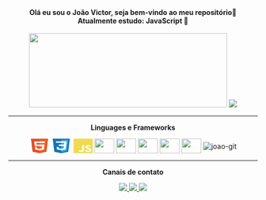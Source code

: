 <div align="center"> <strong>Olá eu sou o João Victor, seja bem-vindo ao meu repositório👋 <br>
  Atualmente estudo: JavaScript 🌳</strong></div> <br>


<div align="center">
  <a href="https://github.com/Dev-JoaoVictor">
  <a href="https://git.io/streak-stats"><img height="150em" width="400em" src="https://streak-stats.demolab.com?user=Dev-JoaoVictor&theme=dracula&locale=pt-  br&date_format=j%20M%5B%20Y%5D"/></a>
  <img height="150em" whidth="50em" src="https://github-readme-stats.vercel.app/api/top-langs/?username=dev-joaovictor&layout=compact&langs_count=7&theme=dracula"/>   
</div>
<hr>
 <div style="display: inline_block" align="center">
   <p><strong>Linguages e Frameworks</strong></p>
  <img align="center"  height="30" width="40" src="https://raw.githubusercontent.com/devicons/devicon/master/icons/html5/html5-original.svg">
  <img align="center"  height="30" width="40" src="https://raw.githubusercontent.com/devicons/devicon/master/icons/css3/css3-original.svg">
  <img align="center"  height="30" width="40" src="https://raw.githubusercontent.com/devicons/devicon/master/icons/javascript/javascript-plain.svg">
  <img align="center"  height="30" width="40" src="https://cdn.jsdelivr.net/gh/devicons/devicon/icons/typescript/typescript-original.svg" >
  <img align="center"  height="30" width="40" src="https://cdn.jsdelivr.net/gh/devicons/devicon/icons/react/react-original.svg" />
  <img align="center"  height="30" width="40" src="https://cdn.jsdelivr.net/gh/devicons/devicon/icons/nodejs/nodejs-original.svg" />
   <img align="center"  height="30" width="40" src="https://cdn.jsdelivr.net/gh/devicons/devicon/icons/python/python-original.svg" />
  <img align="center"  height="30" width="40" src="https://cdn.jsdelivr.net/gh/devicons/devicon/icons/tailwindcss/tailwindcss-plain.svg" />
  <img align="center" height="30" alt="joao-git" width="40" src="https://cdn.jsdelivr.net/gh/devicons/devicon/icons/git/git-original.svg"/>         
</div>
<hr>
  <div align="center">
    <p><strong>Canais de contato</strong></p>
    <a href="mailto:joaoliveira.contato@hotmail.com">
      <img src="https://img.shields.io/badge/-Gmail-%23333?style=for-the-badge&logo=gmail&logoColor=white" target="_blank">
    </a>
    <a href="https://www.linkedin.com/in/dev-joaovictor" target="_blank">
     <img src="https://img.shields.io/badge/-LinkedIn-%230077B5?style=for-the-badge&logo=linkedin&logoColor=white" target="_blank">
    </a>
    <a href="https://www.instagram.com/joao_oliveirajv/" target="_blank">
      <img src="https://img.shields.io/badge/Instagram-E4405F?style=for-the-badge&logo=instagram&logoColor=white" traget="_blank">
    <a/>
  </div>
